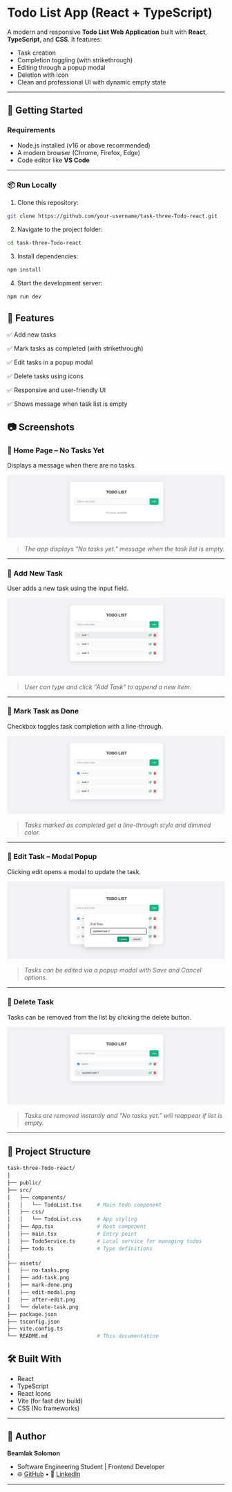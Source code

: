 # Todo List App (React + TypeScript)

A modern and responsive **Todo List Web Application** built with **React**, **TypeScript**, and **CSS**. It features:

- Task creation
- Completion toggling (with strikethrough)
- Editing through a popup modal
- Deletion with icon
- Clean and professional UI with dynamic empty state

---

## 🚀 Getting Started

###  Requirements
- Node.js installed (v16 or above recommended)
- A modern browser (Chrome, Firefox, Edge)
- Code editor like **VS Code**

---

### 📦 Run Locally

1. Clone this repository:

```bash
git clone https://github.com/your-username/task-three-Todo-react.git
```
2. Navigate to the project folder:

```bash
cd task-three-Todo-react
```
3. Install dependencies:

```bash
npm install
```

4. Start the development server:

```bash
npm run dev
```

## 🧩 Features

✅ Add new tasks

✅ Mark tasks as completed (with strikethrough)

✅ Edit tasks in a popup modal

✅ Delete tasks using icons

✅ Responsive and user-friendly UI

✅ Shows message when task list is empty

## 📷 Screenshots

### 🔹 Home Page – No Tasks Yet
Displays a message when there are no tasks.

![No Task Page Screenshot](assets/no-tasks.png)
> *The app displays "No tasks yet." message when the task list is empty.*

---

### 🔹 Add New Task
User adds a new task using the input field.

![Add Task Screenshot](assets/add-tasks.png)
> *User can type and click "Add Task" to append a new item.*

---

### 🔹 Mark Task as Done
Checkbox toggles task completion with a line-through.

![Done Task Screenshot](assets/mark-done.png)
> *Tasks marked as completed get a line-through style and dimmed color.*

---

### 🔹 Edit Task – Modal Popup
Clicking edit opens a modal to update the task.

![Edit Modal Screenshot](assets/edit-modal.png)
> *Tasks can be edited via a popup modal with Save and Cancel options.*

---

### 🔹 Delete Task
Tasks can be removed from the list by clicking the delete button.

![Delete Task Screenshot](assets/delete-task.png)
> *Tasks are removed instantly and "No tasks yet." will reappear if list is empty.*

---

## 📁 Project Structure
```bash
task-three-Todo-react/
│
├── public/
├── src/
│   ├── components/
│   │   └── TodoList.tsx     # Main todo component
│   ├── css/
│   │   └── TodoList.css     # App styling
│   ├── App.tsx              # Root component
│   ├── main.tsx             # Entry point
│   ├── TodoService.ts       # Local service for managing todos
│   ├── todo.ts              # Type definitions
│
├── assets/                 
│   ├── no-tasks.png
│   ├── add-task.png
│   ├── mark-done.png
│   ├── edit-modal.png
│   ├── after-edit.png
│   └── delete-task.png                
├── package.json
├── tsconfig.json
├── vite.config.ts
└── README.md                # This documentation
```
## 🛠️ Built With
- React
- TypeScript
- React Icons
- Vite (for fast dev build)
- CSS (No frameworks)

---

## 🙌 Author

**Beamlak Solomon**

- Software Engineering Student | Frontend Developer
- 🌐 [GitHub](https://github.com/BeamSol) • 💼 [LinkedIn](https://www.linkedin.com/in/beamlak-solomon-540890264/)

---